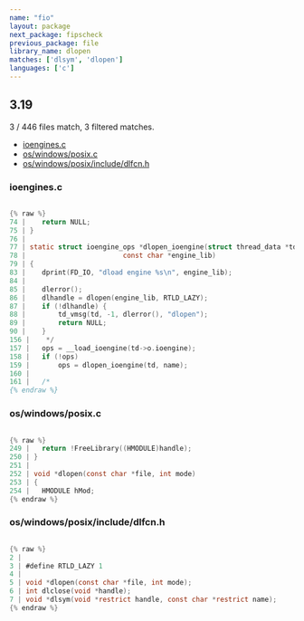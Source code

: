 ```yaml
---
name: "fio"
layout: package
next_package: fipscheck
previous_package: file
library_name: dlopen
matches: ['dlsym', 'dlopen']
languages: ['c']
---
```

## 3.19
3 / 446 files match, 3 filtered matches.

 - [ioengines.c](#ioenginesc)
 - [os/windows/posix.c](#oswindowsposixc)
 - [os/windows/posix/include/dlfcn.h](#oswindowsposixincludedlfcnh)

### ioengines.c

```c

{% raw %}
74 | 	return NULL;
75 | }
76 | 
77 | static struct ioengine_ops *dlopen_ioengine(struct thread_data *td,
78 | 					    const char *engine_lib)
79 | {
83 | 	dprint(FD_IO, "dload engine %s\n", engine_lib);
84 | 
85 | 	dlerror();
86 | 	dlhandle = dlopen(engine_lib, RTLD_LAZY);
87 | 	if (!dlhandle) {
88 | 		td_vmsg(td, -1, dlerror(), "dlopen");
89 | 		return NULL;
90 | 	}
156 | 	 */
157 | 	ops = __load_ioengine(td->o.ioengine);
158 | 	if (!ops)
159 | 		ops = dlopen_ioengine(td, name);
160 | 
161 | 	/*
{% endraw %}

```
### os/windows/posix.c

```c

{% raw %}
249 | 	return !FreeLibrary((HMODULE)handle);
250 | }
251 | 
252 | void *dlopen(const char *file, int mode)
253 | {
254 | 	HMODULE hMod;
{% endraw %}

```
### os/windows/posix/include/dlfcn.h

```c

{% raw %}
2 | 
3 | #define RTLD_LAZY 1
4 | 
5 | void *dlopen(const char *file, int mode);
6 | int dlclose(void *handle);
7 | void *dlsym(void *restrict handle, const char *restrict name);
{% endraw %}

```